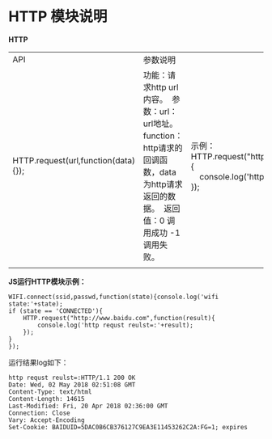 # HTTP 模块说明

__HTTP__

<div class="bi-table">
  <table>
    <colgroup>
      <col width="90px" />
      <col width="90px" />
      <col width="90px" />
    </colgroup>
    <tbody>
      <tr>
        <td rowspan="1" colSpan="1">
          <div data-type="p">API</div>
        </td>
        <td rowspan="1" colSpan="1">
          <div data-type="p">参数说明</div>
        </td>
        <td rowspan="1" colSpan="1">
          <div data-type="p"></div>
        </td>
      </tr>
      <tr>
        <td rowspan="1" colSpan="1">
          <div data-type="p">HTTP.request(url,function(data){});</div>
        </td>
        <td rowspan="1" colSpan="1">
          <div data-type="p">功能：请求http url内容。 ​ 参数：url：url地址。 function：http请求的回调函数，data为http请求返回的数据。 ​ 返回值：0 调用成功 -1调用失败。</div>
        </td>
        <td rowspan="1" colSpan="1">
          <div data-type="p">示例：</div>
          <div data-type="p"></div>
          <div data-type="p">HTTP.request(&quot;http://www.baidu.com&quot;,function(result){</div>
          <div data-type="p">    console.log(&#x27;http requst reulst=:&#x27;+result);</div>
          <div data-type="p">});</div>
        </td>
      </tr>
      <tr>
        <td rowspan="1" colSpan="1">
          <div data-type="p"></div>
        </td>
        <td rowspan="1" colSpan="1">
          <div data-type="p"></div>
        </td>
        <td rowspan="1" colSpan="1">
          <div data-type="p"></div>
        </td>
      </tr>
    </tbody>
  </table>
</div>


__JS运行HTTP模块示例：__

```
WIFI.connect(ssid,passwd,function(state){console.log('wifi state:'+state);
if (state == 'CONNECTED'){
	HTTP.request("http://www.baidu.com",function(result){
		console.log('http requst reulst=:'+result);
	});
}
});

```

运行结果log如下：

```
http requst reulst=:HTTP/1.1 200 OK
Date: Wed, 02 May 2018 02:51:08 GMT
Content-Type: text/html
Content-Length: 14615
Last-Modified: Fri, 20 Apr 2018 02:36:00 GMT
Connection: Close
Vary: Accept-Encoding
Set-Cookie: BAIDUID=5DAC0B6CB376127C9EA3E11453262C2A:FG=1; expires
```

 